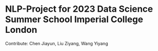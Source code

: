 # NLP-Project for 2023 Data Science Summer School Imperial College London

Contribute: Chen Jiayun, Liu Ziyang, Wang Yiyang

